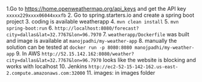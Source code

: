 1.Go to https://home.openweathermap.org/api_keys and get the API key `xxxxx229xxxx06044xxxfb` 
2. Go to spring.starters.io and create a spring boot project
3. coding is available weatherapp
4. `mvn clean install`
5. `mvn spring-boot:run`
6. `http://localhost:8080/forecast?city=dallas&lat=32.7767&lon=96.7970`
7. `weatherapp/Dockerfile` was built and image is available at `manojpadhi/my-weather-app`
8. manually the solution can be tested at `docker run -p 8080:8080 manojpadhi/my-weather-app`
9. In AWS `http://52.15.142.162:8080/weather?city=dallas&lat=32.7767&lon=96.7970` looks like the website is blocking and works with localhost
10. Jenkins `http://ec2-52-15-142-162.us-east-2.compute.amazonaws.com:32000`
11. images: in images folder